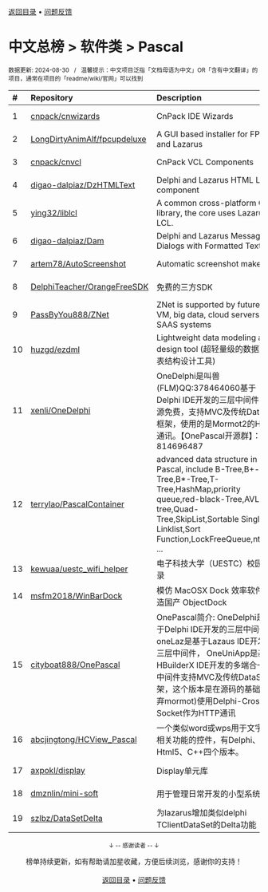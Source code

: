<a href="https://gitee.com/GrowingGit/GitHub-Chinese-Top-Charts#github中文排行榜">返回目录</a> • <a href="/content/docs/feedback.md">问题反馈</a>

# 中文总榜 > 软件类 > Pascal
<sub>数据更新: 2024-08-30&nbsp;&nbsp;&nbsp;/&nbsp;&nbsp;&nbsp;温馨提示：中文项目泛指「文档母语为中文」OR「含有中文翻译」的项目，通常在项目的「readme/wiki/官网」可以找到</sub>

|#|Repository|Description|Stars|Updated|
|:-|:-|:-|:-|:-|
|1|[cnpack/cnwizards](https://github.com/cnpack/cnwizards)|CnPack IDE Wizards|571|2024-08-28|
|2|[LongDirtyAnimAlf/fpcupdeluxe](https://github.com/LongDirtyAnimAlf/fpcupdeluxe)|A GUI based installer for FPC and Lazarus|483|2024-08-21|
|3|[cnpack/cnvcl](https://github.com/cnpack/cnvcl)|CnPack VCL Components|335|2024-08-24|
|4|[digao-dalpiaz/DzHTMLText](https://github.com/digao-dalpiaz/DzHTMLText)|Delphi and Lazarus HTML Label component|184|2024-03-28|
|5|[ying32/liblcl](https://github.com/ying32/liblcl)|A common cross-platform GUI library, the core uses Lazarus LCL.|137|2024-03-31|
|6|[digao-dalpiaz/Dam](https://github.com/digao-dalpiaz/Dam)|Delphi and Lazarus Message Dialogs with Formatted Text|135|2024-04-02|
|7|[artem78/AutoScreenshot](https://github.com/artem78/AutoScreenshot)|Automatic screenshot maker|116|2024-05-09|
|8|[DelphiTeacher/OrangeFreeSDK](https://github.com/DelphiTeacher/OrangeFreeSDK)|免费的三方SDK|56|2024-06-21|
|9|[PassByYou888/ZNet](https://github.com/PassByYou888/ZNet)|ZNet is supported by future P2P VM, big data, cloud servers, and SAAS systems|53|2024-08-08|
|10|[huzgd/ezdml](https://github.com/huzgd/ezdml)|Lightweight data modeling and design tool (超轻量级的数据建模表结构设计工具)|41|2024-08-11|
|11|[xenli/OneDelphi](https://github.com/xenli/OneDelphi)|OneDelphi是叫兽(FLM)QQ:378464060基于Delphi IDE开发的三层中间件，开源免费，支持MVC及传统DataSet框架，使用的是Mormot2的HTTP通讯。【OnePascal开源群】：814696487|39|2024-05-08|
|12|[terrylao/PascalContainer](https://github.com/terrylao/PascalContainer)|advanced data structure in Pascal, include  B-Tree,B+-Tree,B*-Tree,T-Tree,HashMap,priority queue,red-black-Tree,AVL-tree,Quad-Tree,SkipList,Sortable Single Linklist,Sort Function,LockFreeQueue,nth_ele ...|38|2024-06-25|
|13|[kewuaa/uestc_wifi_helper](https://github.com/kewuaa/uestc_wifi_helper)|电子科技大学（UESTC）校园网登录|20|2024-03-10|
|14|[msfm2018/WinBarDock](https://github.com/msfm2018/WinBarDock)|模仿 MacOSX Dock 效率软件   打造国产 ObjectDock|18|2024-07-28|
|15|[cityboat888/OnePascal](https://github.com/cityboat888/OnePascal)|OnePascal简介: OneDelphi是基于Delphi IDE开发的三层中间件， oneLaz是基于Lazaus IDE开发的三层中间件， OneUniApp是基于HBuilderX IDE开发的多端合一app 中间件支持MVC及传统DataSet框架，这个版本是在源码的基础上(放弃mormot)使用Delphi-Cross-Socket作为HTTP通讯|5|2024-04-16|
|16|[abcjingtong/HCView_Pascal](https://github.com/abcjingtong/HCView_Pascal)|一个类似word或wps用于文字排版相关功能的控件，有Delphi、C#、Html5、C++四个版本。|5|2024-08-05|
|17|[axpokl/display](https://github.com/axpokl/display)|Display单元库|5|2024-06-28|
|18|[dmznlin/mini-soft](https://github.com/dmznlin/mini-soft)|用于管理日常开发的小型系统|4|2024-04-19|
|19|[szlbz/DataSetDelta](https://github.com/szlbz/DataSetDelta)|为lazarus增加类似delphi TClientDataSet的Delta功能|2|2024-08-17|

<div align="center">
    <p><sub>↓ -- 感谢读者 -- ↓</sub></p>
    榜单持续更新，如有帮助请加星收藏，方便后续浏览，感谢你的支持！
</div>

<br/>

<div align="center"><a href="https://gitee.com/GrowingGit/GitHub-Chinese-Top-Charts#github中文排行榜">返回目录</a> • <a href="/content/docs/feedback.md">问题反馈</a></div>
